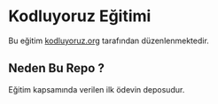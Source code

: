 # Kodluyoruz Eğitimi 
Bu eğitim [kodluyoruz.org](https://www.kodluyoruz.org/) tarafından düzenlenmektedir.

## Neden Bu Repo ? 
Eğitim kapsamında verilen ilk ödevin deposudur.
